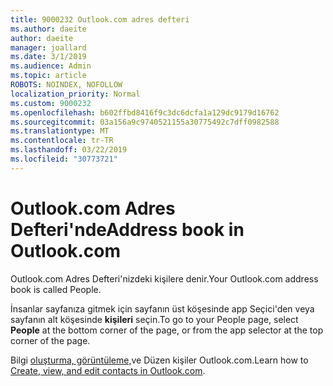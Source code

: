 ```yaml
---
title: 9000232 Outlook.com adres defteri
ms.author: daeite
author: daeite
manager: joallard
ms.date: 3/1/2019
ms.audience: Admin
ms.topic: article
ROBOTS: NOINDEX, NOFOLLOW
localization_priority: Normal
ms.custom: 9000232
ms.openlocfilehash: b602ffbd8416f9c3dc6dcfa1a129dc9179d16762
ms.sourcegitcommit: 03a156a9c9740521155a30775492c7dff0982588
ms.translationtype: MT
ms.contentlocale: tr-TR
ms.lasthandoff: 03/22/2019
ms.locfileid: "30773721"
---
```

# <a name="address-book-in-outlookcom"></a><span data-ttu-id="08b48-102">Outlook.com Adres Defteri'nde</span><span class="sxs-lookup"><span data-stu-id="08b48-102">Address book in Outlook.com</span></span>

<span data-ttu-id="08b48-103">Outlook.com Adres Defteri'nizdeki kişilere denir.</span><span class="sxs-lookup"><span data-stu-id="08b48-103">Your Outlook.com address book is called People.</span></span>

<span data-ttu-id="08b48-104">İnsanlar sayfanıza gitmek için sayfanın üst köşesinde app Seçici'den veya sayfanın alt köşesinde **kişileri** seçin.</span><span class="sxs-lookup"><span data-stu-id="08b48-104">To go to your People page, select **People** at the bottom corner of the page, or from the app selector at the top corner of the page.</span></span>

<span data-ttu-id="08b48-105">Bilgi [oluşturma, görüntüleme,](https://support.office.com/article/5b909158-036e-4820-92f7-2a27f57b9f01)ve Düzen kişiler Outlook.com.</span><span class="sxs-lookup"><span data-stu-id="08b48-105">Learn how to [Create, view, and edit contacts in Outlook.com](https://support.office.com/article/5b909158-036e-4820-92f7-2a27f57b9f01).</span></span>
